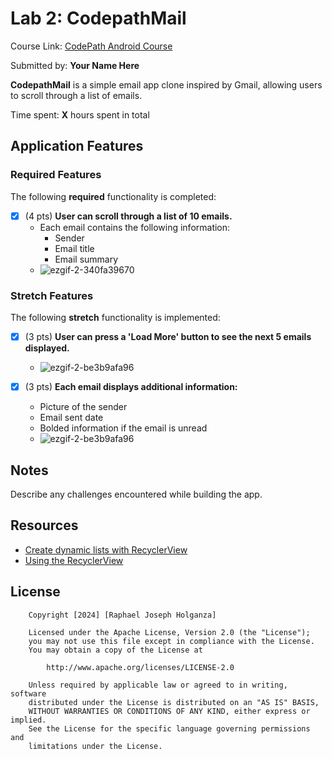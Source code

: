 # Lab 2: CodepathMail

Course Link: [CodePath Android Course](https://courses.codepath.org/courses/and102/unit/2#!labs)

Submitted by: **Your Name Here** <!-- Replace 'Your Name Here' with your actual name -->

**CodepathMail** is a simple email app clone inspired by Gmail, allowing users to scroll through a list of emails.

Time spent: **X** hours spent in total <!-- Replace 'X' with the number of hours you spent on this project -->

## Application Features

### Required Features

The following **required** functionality is completed:

- [x] (4 pts) **User can scroll through a list of 10 emails.**
  - Each email contains the following information:
    - Sender
    - Email title
    - Email summary
  - ![ezgif-2-340fa39670](https://github.com/user-attachments/assets/47fb67c5-0674-4ae2-95da-fe6764266942)


### Stretch Features

The following **stretch** functionality is implemented:

- [x] (3 pts) **User can press a 'Load More' button to see the next 5 emails displayed.**
  - ![ezgif-2-be3b9afa96](https://github.com/user-attachments/assets/d79e7d97-dd0e-467f-ae3a-b8b575e3970b)


- [x] (3 pts) **Each email displays additional information:**
  - Picture of the sender
  - Email sent date
  - Bolded information if the email is unread
  - ![ezgif-2-be3b9afa96](https://github.com/user-attachments/assets/ef0d22a7-24db-450e-94e6-031e78294c4c)

## Notes

Describe any challenges encountered while building the app. <!-- Replace this with your specific challenges and experiences -->

## Resources

- [Create dynamic lists with RecyclerView](https://developer.android.com/guide/topics/ui/layout/recyclerview)
- [Using the RecyclerView](https://guides.codepath.com/android/using-the-recyclerview)

## License

```plaintext
    Copyright [2024] [Raphael Joseph Holganza]

    Licensed under the Apache License, Version 2.0 (the "License");
    you may not use this file except in compliance with the License.
    You may obtain a copy of the License at

        http://www.apache.org/licenses/LICENSE-2.0

    Unless required by applicable law or agreed to in writing, software
    distributed under the License is distributed on an "AS IS" BASIS,
    WITHOUT WARRANTIES OR CONDITIONS OF ANY KIND, either express or implied.
    See the License for the specific language governing permissions and
    limitations under the License.
